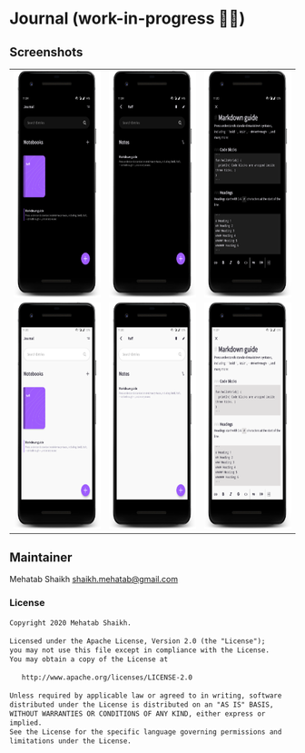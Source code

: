 # Journal  (work-in-progress 👷🔧️)


## Screenshots 

<table style="width:100%">
 <tr>
    <td><img src="screenshot/1.png" alt="Girl in a jacket" width="200" height="400"></td>
    <td><img src="screenshot/2.png" alt="Girl in a jacket" width="200" height="400"></td>
    <td><img src="screenshot/3.png" alt="Girl in a jacket" width="200" height="400"></td>    
  </tr>
 <tr>
    <td><img src="screenshot/11.png" alt="Girl in a jacket" width="200" height="400"></td>
    <td><img src="screenshot/22.png" alt="Girl in a jacket" width="200" height="400"></td>
    <td><img src="screenshot/33.png" alt="Girl in a jacket" width="200" height="400"></td>
  </tr>
</table>

## Maintainer
Mehatab Shaikh <shaikh.mehatab@gmail.com>

### License
```
Copyright 2020 Mehatab Shaikh.

Licensed under the Apache License, Version 2.0 (the "License");
you may not use this file except in compliance with the License.
You may obtain a copy of the License at

   http://www.apache.org/licenses/LICENSE-2.0

Unless required by applicable law or agreed to in writing, software
distributed under the License is distributed on an "AS IS" BASIS,
WITHOUT WARRANTIES OR CONDITIONS OF ANY KIND, either express or implied.
See the License for the specific language governing permissions and
limitations under the License.
```